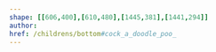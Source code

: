 ```yaml
---
shape: [[606,400],[610,480],[1445,381],[1441,294]]
author: 
href: /childrens/bottom#cock_a_doodle_poo_
---
```

 